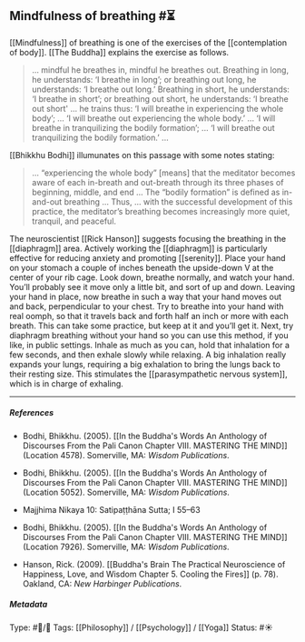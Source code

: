 ## Mindfulness of breathing  #⏳ 

[[Mindfulness]] of breathing is one of the exercises of the [[contemplation of body]].  [[The Buddha]] explains the exercise as follows.

> ... mindful he breathes in, mindful he breathes out. Breathing in long, he understands: ‘I breathe in long’; or breathing out long, he understands: ‘I breathe out long.’ Breathing in short, he understands: ‘I breathe in short’; or breathing out short, he understands: ‘I breathe out short' ... he trains thus: ‘I will breathe in experiencing the whole body’; ... ‘I will breathe out experiencing the whole body.’ ... ‘I will breathe in tranquilizing the bodily formation’; ... ‘I will breathe out tranquilizing the bodily formation.’ ... 

[[Bhikkhu Bodhi]] illumunates on this passage with some notes stating:

> ...  “experiencing the whole body” [means] that the meditator becomes aware of each in-breath and out-breath through its three phases of beginning, middle, and end ... The “bodily formation” is defined as in-and-out breathing ... Thus, ... with the successful development of this practice, the meditator’s breathing becomes increasingly more quiet, tranquil, and peaceful.

The neuroscientist [[Rick Hanson]] suggests focusing the breathing in the [[diaphragm]] area. Actively working the [[diaphragm]] is particularly effective for reducing anxiety and promoting [[serenity]]. Place your hand on your stomach a couple of inches beneath the upside-down V at the center of your rib cage. Look down, breathe normally, and watch your hand. You’ll probably see it move only a little bit, and sort of up and down. Leaving your hand in place, now breathe in such a way that your hand moves out and back, perpendicular to your chest. Try to breathe into your hand with real oomph, so that it travels back and forth half an inch or more with each breath. This can take some practice, but keep at it and you’ll get it. Next, try diaphragm breathing without your hand so you can use this method, if you like, in public settings. Inhale as much as you can, hold that inhalation for a few seconds, and then exhale slowly while relaxing. A big inhalation really expands your lungs, requiring a big exhalation to bring the lungs back to their resting size. This stimulates the [[parasympathetic nervous system]], which is in charge of exhaling.

___

##### References

- Bodhi, Bhikkhu. (2005). [[In the Buddha's Words An Anthology of Discourses From the Pali Canon Chapter VIII. MASTERING THE MIND]] (Location 4578). Somerville, MA: _Wisdom Publications_.

- Bodhi, Bhikkhu. (2005). [[In the Buddha's Words An Anthology of Discourses From the Pali Canon Chapter VIII. MASTERING THE MIND]] (Location 5052). Somerville, MA: _Wisdom Publications_.

- Majjhima Nikaya 10: Satipaṭṭhāna Sutta; I 55–63

- Bodhi, Bhikkhu. (2005). [[In the Buddha's Words An Anthology of Discourses From the Pali Canon Chapter VIII. MASTERING THE MIND]] (Location 7926). Somerville, MA: _Wisdom Publications_.

- Hanson, Rick. (2009). [[Buddha's Brain The Practical Neuroscience of Happiness, Love, and Wisdom Chapter 5. Cooling the Fires]] (p. 78). Oakland, CA: _New Harbinger Publications_.

##### Metadata
Type: #🔵/🔵 
Tags: [[Philosophy]] / [[Psychology]] / [[Yoga]]
Status: #☀️ 